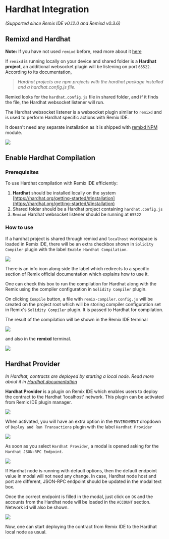 Hardhat Integration
============

_(Supported since Remix IDE v0.12.0 and Remixd v0.3.6)_

Remixd and Hardhat
------------------

**Note:** If you have not used `remixd` before, read more about it [here](./remixd.html)

If `remixd` is running locally on your device and shared folder is a **Hardhat project**, an additional websocket plugin will be listening on port `65522`. According to its documentation,

> _Hardhat projects are npm projects with the hardhat package installed and a hardhat.config.js file._

Remixd looks for the `hardhat.config.js` file in shared folder, and if it finds the file, the Hardhat websocket listener will run.

The Hardhat websocket listener is a websocket plugin similar to `remixd` and is used to perform Hardhat specific actions with Remix IDE. 

It doesn't need any separate installation as it is shipped with [remixd NPM](https://www.npmjs.com/package/@remix-project/remixd) module.

![](images/a-hardhat-remixd.png)

Enable Hardhat Compilation
------------------

### Prerequisites

To use Hardhat compilation with Remix IDE efficiently:

1. **Hardhat** should be installed locally on the system [https://hardhat.org/getting-started/#installation](https://hardhat.org/getting-started/#installation)
2. Shared folder should be a Hardhat project containing `hardhat.config.js`
3. `Remixd` Hardhat websocket listener should be running at `65522`

### How to use

If a hardhat project is shared through remixd and `localhost` workspace is loaded in Remix IDE, there will be an extra checkbox shown in `Solidity Compiler` plugin with the label `Enable Hardhat Compilation`.

![](images/a-hardhat-compilation.png)

There is an info icon along side the label which redirects to a specific section of Remix official documentation which explains how to use it.

One can check this box to run the compilation for Hardhat along with the Remix using the compiler configuration in `Solidity Compiler` plugin.

On clicking `Compile` button, a file with `remix-compiler.config.js` will be created on the project root which will be storing compiler configuration set in Remix's `Solidity Compiler` plugin. It is passed to Hardhat for compilation.

The result of the compilation will be shown in the Remix IDE terminal 

![](images/a-hardhat-compilation-success.png)

and also in the **remixd** terminal.

![](images/a-hardhat-compilation-success-remixd.png)

Hardhat Provider
------------------

_In Hardhat, contracts are deployed by starting a local node. Read more about it in [Hardhat documentation](https://hardhat.org/getting-started/#connecting-a-wallet-or-dapp-to-hardhat-network)_

**Hardhat Provider** is a plugin on Remix IDE which enables users to deploy the contract to the Hardhat 'localhost' network. This plugin can be activated from Remix IDE plugin manager.

![](images/a-hardhat-provider.png)

When activated, you will have an extra option in the `ENVIRONMENT` dropdown of `Deploy and Run Transactions` plugin with the label `Hardhat Provider`

![](images/a-hardhat-provider-dropdown.png)

As soon as you select `Hardhat Provider`, a modal is opened asking for the `Hardhat JSON-RPC Endpoint`.

![](images/a-hardhat-provider-modal.png)

If Hardhat node is running with default options, then the default endpoint value in modal will not need any change. In case, Hardhat node host and port are different, JSON-RPC endpoint should be updated in the modal text box.

Once the correct endpoint is filled in the modal, just click on `OK` and the accounts from the Hardhat node will be loaded in the `ACCOUNT` section. Network id will also be shown.

![](images/a-hardhat-provider-connected.png)

Now, one can start deploying the contract from Remix IDE to the Hardhat local node as usual.






